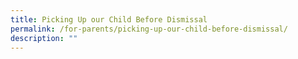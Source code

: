 ```yaml
---
title: Picking Up our Child Before Dismissal
permalink: /for-parents/picking-up-our-child-before-dismissal/
description: ""
---
```


